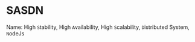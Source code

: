 SASDN
=====

Name: High `S`tability, High `A`vailability, High `S`calability, `D`istributed System, `N`odeJs